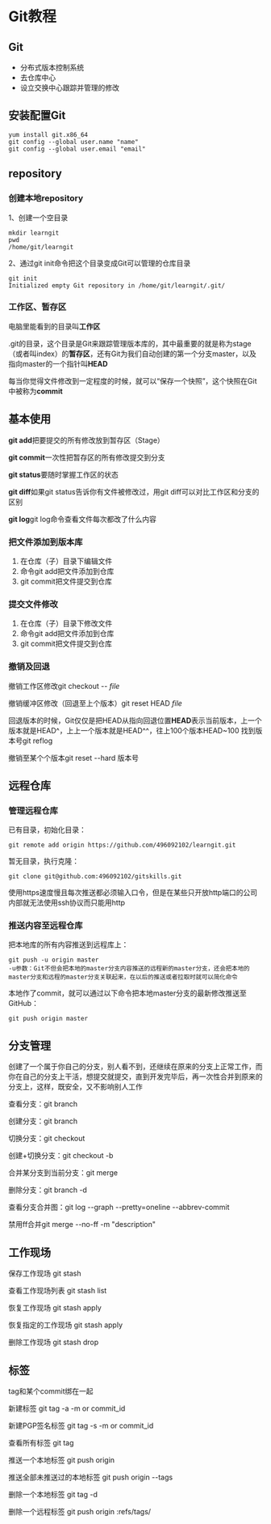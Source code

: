 # Git教程
## Git
 - 分布式版本控制系统
 - 去仓库中心
 - 设立交换中心跟踪并管理的修改
## 安装配置Git
```
yum install git.x86_64
git config --global user.name "name"
git config --global user.email "email"
```
## repository
### 创建本地repository

1、创建一个空目录
```
mkdir learngit
pwd
/home/git/learngit
```
2、通过git init命令把这个目录变成Git可以管理的仓库目录
```
git init
Initialized empty Git repository in /home/git/learngit/.git/
```
### 工作区、暂存区

电脑里能看到的目录叫**工作区**

.git的目录，这个目录是Git来跟踪管理版本库的，其中最重要的就是称为stage（或者叫index）的**暂存区**，还有Git为我们自动创建的第一个分支master，以及指向master的一个指针叫**HEAD**

每当你觉得文件修改到一定程度的时候，就可以“保存一个快照”，这个快照在Git中被称为**commit**
## 基本使用

**git add**把要提交的所有修改放到暂存区（Stage）

**git commit**一次性把暂存区的所有修改提交到分支

**git status**要随时掌握工作区的状态

**git diff**如果git status告诉你有文件被修改过，用git diff可以对比工作区和分支的区别

**git log**git log命令查看文件每次都改了什么内容
### 把文件添加到版本库

1. 在仓库（子）目录下编辑文件
2. 命令git add把文件添加到仓库
3. git commit把文件提交到仓库
### 提交文件修改

1. 在仓库（子）目录下修改文件
2. 命令git add把文件添加到仓库
3. git commit把文件提交到仓库
### 撤销及回退

撤销工作区修改git checkout -- *file*

撤销缓冲区修改（回退至上个版本）git reset HEAD *file*

回退版本的时候，Git仅仅是把HEAD从指向回退位置**HEAD**表示当前版本，上一个版本就是HEAD^，上上一个版本就是HEAD^^，往上100个版本HEAD~100
找到版本号git reflog

撤销至某个个版本git reset --hard 版本号

## 远程仓库
### 管理远程仓库

已有目录，初始化目录：
```
git remote add origin https://github.com/496092102/learngit.git
```
暂无目录，执行克隆：
```
git clone git@github.com:496092102/gitskills.git
```
使用https速度慢且每次推送都必须输入口令，但是在某些只开放http端口的公司内部就无法使用ssh协议而只能用http
### 推送内容至远程仓库

把本地库的所有内容推送到远程库上：
```
git push -u origin master
-u参数：Git不但会把本地的master分支内容推送的远程新的master分支，还会把本地的master分支和远程的master分支关联起来，在以后的推送或者拉取时就可以简化命令
```
本地作了commit，就可以通过以下命令把本地master分支的最新修改推送至GitHub：
```
git push origin master
```
## 分支管理

创建了一个属于你自己的分支，别人看不到，还继续在原来的分支上正常工作，而你在自己的分支上干活，想提交就提交，直到开发完毕后，再一次性合并到原来的分支上，这样，既安全，又不影响别人工作

查看分支：git branch

创建分支：git branch <name>

切换分支：git checkout <name>

创建+切换分支：git checkout -b <name>

合并某分支到当前分支：git merge <name>

删除分支：git branch -d <name>

查看分支合并图：git log --graph --pretty=oneline --abbrev-commit

禁用ff合并git merge --no-ff -m "description" <branchname>

## 工作现场

保存工作现场 git stash

查看工作现场列表 git stash list

恢复工作现场 git stash apply

恢复指定的工作现场 git stash apply <stash version>

删除工作现场 git stash drop

## 标签

tag和某个commit绑在一起

新建标签 git tag -a <tagname> -m <description> <branchname> or commit_id

新建PGP签名标签 git tag -s <tagname> -m <description> <branchname> or commit_id

查看所有标签 git tag

推送一个本地标签 git push origin <tagname>

推送全部未推送过的本地标签 git push origin --tags

删除一个本地标签 git tag -d <tagname>

删除一个远程标签 git push origin :refs/tags/<tagname>
